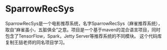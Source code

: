# SparrowRecSys
SparrowRecSys是一个电影推荐系统，名字SparrowRecSys（麻雀推荐系统），取自“麻雀虽小，五脏俱全”之意。项目是一个基于maven的混合语言项目，同时包含了TensorFlow，Spark，Jetty Server等推荐系统的不同模块。
这个代码库复制王喆老师的同名项目学习。
